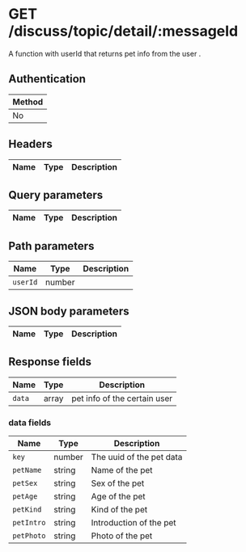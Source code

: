 # GET /discuss/topic/detail/:messageId
A function with userId that returns pet info from the user .

## Authentication
|Method|
|-|
|No|

## Headers
|Name|Type|Description|
|-|-|-|

## Query parameters

|Name|Type|Description|
|-|-|-|

## Path parameters

|Name|Type|Description|
|-|-|-|
|`userId`|number||

## JSON body parameters

|Name|Type|Description|
|-|-|-|

## Response fields

|Name|Type|Description|
|-|-|-|
|`data`|array|pet info of the certain user|

### data fields

|Name|Type|Description|
|-|-|-|
|`key`|number|The uuid of the pet data|
|`petName`|string|Name of the pet|
|`petSex`|string|Sex of the pet|
|`petAge`|string|Age of the pet|
|`petKind`|string|Kind of the pet|
|`petIntro`|string|Introduction of the pet|
|`petPhoto`|string|Photo of the pet|
